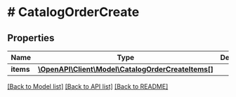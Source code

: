 # # CatalogOrderCreate

## Properties

Name | Type | Description | Notes
------------ | ------------- | ------------- | -------------
**items** | [**\OpenAPI\Client\Model\CatalogOrderCreateItems[]**](CatalogOrderCreateItems.md) |  | [optional]

[[Back to Model list]](../../README.md#models) [[Back to API list]](../../README.md#endpoints) [[Back to README]](../../README.md)
